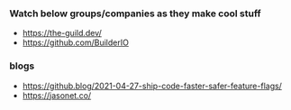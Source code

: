 ### Watch below groups/companies as they make cool stuff

- https://the-guild.dev/
- https://github.com/BuilderIO

### blogs
- https://github.blog/2021-04-27-ship-code-faster-safer-feature-flags/
- https://jasonet.co/
